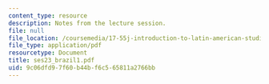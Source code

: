 ```yaml
---
content_type: resource
description: Notes from the lecture session.
file: null
file_location: /coursemedia/17-55j-introduction-to-latin-american-studies-fall-2006/9c06dfd97f60b44bf6c565811a2766bb_ses23_brazil1.pdf
file_type: application/pdf
resourcetype: Document
title: ses23_brazil1.pdf
uid: 9c06dfd9-7f60-b44b-f6c5-65811a2766bb
---
```

